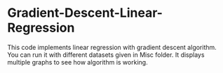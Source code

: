 # Gradient-Descent-Linear-Regression
This code implements linear regression with gradient descent algorithm.
You can run it with different datasets given in Misc folder.
It displays multiple graphs to see how algorithm is working.
